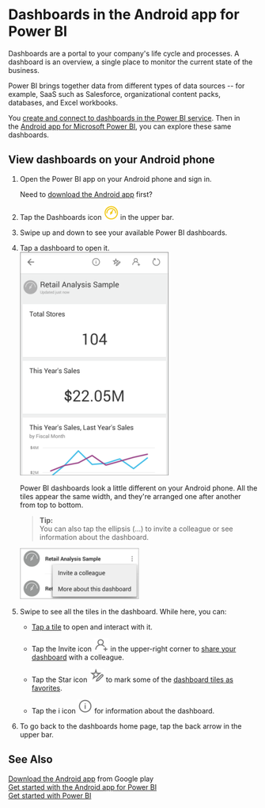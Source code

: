 ﻿<properties 
   pageTitle="Dashboards in the Android app for Power BI"
   description="Dashboards in the Android app for Power BI"
   services="powerbi" 
   documentationCenter="" 
   authors="jastru" 
   manager="mblythe" 
   editor=""
   tags=""/>
 
<tags
   ms.service="powerbi"
   ms.devlang="NA"
   ms.topic="article"
   ms.tgt_pltfrm="NA"
   ms.workload="powerbi"
   ms.date="10/15/2015"
   ms.author="jastru"/>

# Dashboards in the Android app for Power BI  

Dashboards are a portal to your company's life cycle and processes. A dashboard is an overview, a single place to monitor the current state of the business. 

Power BI brings together data from different types of data sources -- for example, SaaS such as Salesforce, organizational content packs, databases, and Excel workbooks.

You [create and connect to dashboards in the Power BI service](https://support.powerbi.com/knowledgebase/articles/424868). Then in the [Android app for Microsoft Power BI](https://support.powerbi.com/knowledgebase/articles/577773), you can explore these same dashboards.

## View dashboards on your Android phone  
1.  Open the Power BI app on your Android phone and sign in.

    Need to [download the Android app](http://go.microsoft.com/fwlink/?LinkID=544867) first?

2.  Tap the Dashboards icon ![](media/powerbi-mobile-dashboards-in-the-android-app/PBI_Andr_DashIcon.png) in the upper bar.

3.  Swipe up and down to see your available Power BI dashboards.

4.  Tap a dashboard to open it.   
    ![](media/powerbi-mobile-dashboards-in-the-android-app/PBI_Andr_RetailAnlysDash.png)

    Power BI dashboards look a little different on your Android phone. All the tiles appear the same width, and they're arranged one after another from top to bottom.

    >**Tip:**  
    >You can also tap the ellipsis (...) to invite a colleague or see information about the dashboard.

    ![](media/powerbi-mobile-dashboards-in-the-android-app/PBI_Andr_DashEllipsMenu.png)

5.  Swipe to see all the tiles in the dashboard. While here, you can:

    -   [Tap a tile](https://support.powerbi.com/knowledgebase/articles/608319) to open and interact with it.

    -   Tap the Invite icon ![](media/powerbi-mobile-dashboards-in-the-android-app/PBI_Andr_InviteIcon.png) in the upper-right corner to [share your dashboard](https://support.powerbi.com/knowledgebase/articles/608337) with a colleague.

    -   Tap the Star icon ![](media/powerbi-mobile-dashboards-in-the-android-app/PBI_Andr_AddFaveStar.png) to mark some of the [dashboard tiles as favorites](https://support.powerbi.com/knowledgebase/articles/608328).

    -   Tap the i icon ![](media/powerbi-mobile-dashboards-in-the-android-app/PBI_Andr_iIcon.png) for information about the dashboard.

6.  To go back to the dashboards home page, tap the back arrow in the upper bar.

## See Also  
[Download the Android app](http://go.microsoft.com/fwlink/?LinkID=544867) from Google play  
[Get started with the Android app for Power BI](https://support.powerbi.com/knowledgebase/articles/577773)  
[Get started with Power BI](http://support.powerbi.com/knowledgebase/articles/430814-get-started-with-power-bi-preview)  